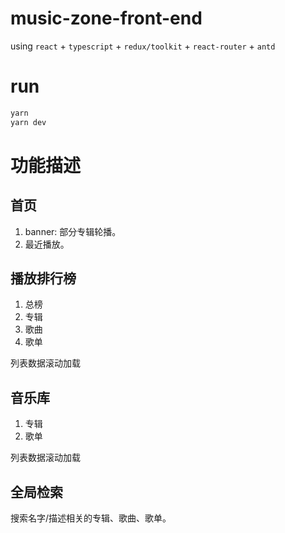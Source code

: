 # music-zone-front-end

using `react` + `typescript` + `redux/toolkit` + `react-router` + `antd`

# run

```bash
yarn
yarn dev
```

# 功能描述

## 首页

1. banner: 部分专辑轮播。
2. 最近播放。

## 播放排行榜

1. 总榜
2. 专辑
3. 歌曲
4. 歌单

列表数据滚动加载

## 音乐库

1. 专辑
2. 歌单

列表数据滚动加载

## 全局检索

搜索名字/描述相关的专辑、歌曲、歌单。
